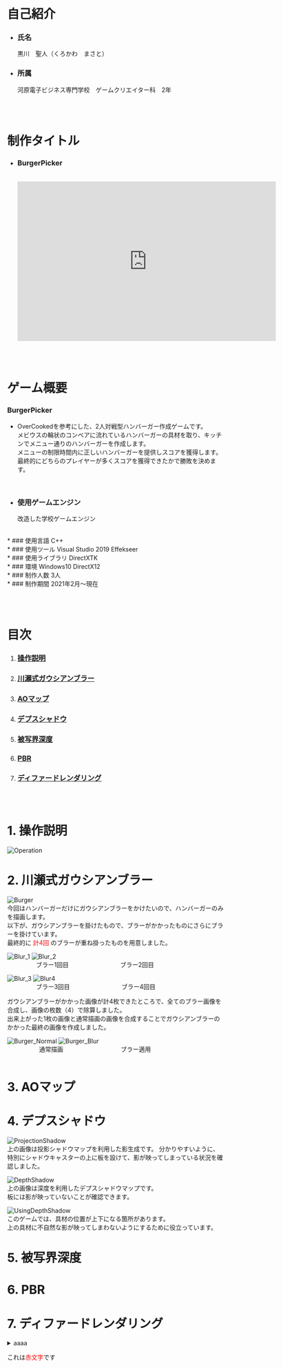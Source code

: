 <Title>私のポートフォリオ</Title>

# 自己紹介
* ### 氏名 
    黒川　聖人（くろかわ　まさと）

* ### 所属
    河原電子ビジネス専門学校　ゲームクリエイター科　2年
    
<br></br> 

# 制作タイトル
* ### **BurgerPicker**  
    <br>
    <iframe width="600" height="370" src="https://www.youtube.com/embed/-KODHGPx7LI" title="YouTube video player" frameborder="0" allow="accelerometer; autoplay; clipboard-write; encrypted-media; gyroscope; picture-in-picture" allowfullscreen></iframe>

<br></br>

# ゲーム概要
### **BurgerPicker**  
* OverCookedを参考にした、2人対戦型ハンバーガー作成ゲームです。  
メビウスの輪状のコンベアに流れているハンバーガーの具材を取り、キッチンでメニュー通りのハンバーガーを作成します。  
メニューの制限時間内に正しいハンバーガーを提供しスコアを獲得します。  
最終的にどちらのプレイヤーが多くスコアを獲得できたかで勝敗を決めます。  
<br>


* ### 使用ゲームエンジン
    改造した学校ゲームエンジン  
<br>
* ### 使用言語  
    C++  
<br>
* ### 使用ツール  
    Visual Studio 2019  
    Effekseer  
<br>
* ### 使用ライブラリ  
    DirectXTK  
<br>
* ### 環境
    Windows10  
    DirectX12  
<br>
* ### 制作人数
    3人  
<br>
* ### 制作期間
    2021年2月～現在

<br></br>

# 目次
1. ### [**操作説明**](#Operation)
2. ### [**川瀬式ガウシアンブラー**](#GaussianBlur)
3. ### [**AOマップ**](#AOMap)
4. ### [**デプスシャドウ**](#DepthShadow)
5. ### [**被写界深度**](#DepthInView)  
6. ### [**PBR**](#PBR)  
7. ### [**ディファードレンダリング**](#Deffered)

<br></br> 



<a id = 'Operation'></a>

# 1. 操作説明

![Operation](https://user-images.githubusercontent.com/54493763/126964230-02dca9ea-6da9-42c4-af7f-9b0ed3c606f1.png)


<a id = 'GaussianBlur'></a>

# 2. **川瀬式ガウシアンブラー**
![Burger](https://user-images.githubusercontent.com/54493763/126972389-5f797183-dbae-426e-bd7a-73c8f2b3a5be.png)  
今回はハンバーガーだけにガウシアンブラーをかけたいので、ハンバーガーのみを描画します。  
以下が、ガウシアンブラーを掛けたもので、ブラーがかかったものにさらにブラーを掛けています。  
最終的に
<span style="color: #ff0000; ">計4回</span>
のブラーが重ね掛ったものを用意しました。
<br>

![Blur_1](https://user-images.githubusercontent.com/54493763/126969972-63c8ca47-fb00-4d52-9b3a-c32ce21f765d.png)
![Blur_2](https://user-images.githubusercontent.com/54493763/126969975-5ad46a86-063e-429c-b7c2-906386308fc8.png)  
&emsp;&emsp;&emsp;&emsp;&ensp;
ブラー1回目
&emsp;&emsp;&emsp;&emsp;&emsp;&emsp;&emsp;&emsp;
ブラー2回目
<br>

![Blur_3](https://user-images.githubusercontent.com/54493763/126969976-7c659bc7-0609-48c0-a09f-381007c2471c.png)
![Blur4](https://user-images.githubusercontent.com/54493763/126969978-e153d724-069c-4c07-8ba5-03d15eb3ba8f.png)  
&emsp;&emsp;&emsp;&emsp;&ensp;
ブラー3回目
&emsp;&emsp;&emsp;&emsp;&emsp;&emsp;&emsp;&emsp;
ブラー4回目
<br>

ガウシアンブラーがかかった画像が計4枚できたところで、全てのブラー画像を合成し、画像の枚数（4）で除算しました。  
出来上がった1枚の画像と通常描画の画像を合成することでガウシアンブラーのかかった最終の画像を作成しました。

![Burger_Normal](https://user-images.githubusercontent.com/54493763/126969981-55873f4c-9744-4a5c-a9e0-f20c475e9d1b.png)
![Burger_Blur](https://user-images.githubusercontent.com/54493763/126969979-01bc583f-77fd-4dee-a638-e8251fa6345b.png)  
&emsp;&emsp;&emsp;&emsp;&emsp;
通常描画
&emsp;&emsp;&emsp;&emsp;&emsp;&emsp;&emsp;&emsp;&emsp;
ブラー適用
<br></br>



<a id = 'AOMap'></a>

# 3. **AOマップ**

<a id = 'DepthShadow'></a>

# 4. **デプスシャドウ**
![ProjectionShadow](https://user-images.githubusercontent.com/54493763/126988196-c52b6880-4acc-4776-8456-cef47c37b7e2.png)  
上の画像は投影シャドウマップを利用した影生成です。
分かりやすいように、特別にシャドウキャスターの上に板を設けて、影が映ってしまっている状況を確認しました。
<br>

![DepthShadow](https://user-images.githubusercontent.com/54493763/126988188-f0847d60-f3f9-4fdb-9c2c-5ed41dbdfda5.png)  
上の画像は深度を利用したデプスシャドウマップです。  
板には影が映っていないことが確認できます。  　
<br>


![UsingDepthShadow](https://user-images.githubusercontent.com/54493763/126989459-a776aab6-097b-45f3-8ef4-b622e16d403a.png)  
このゲームでは、具材の位置が上下になる箇所があります。  
上の具材に不自然な影が映ってしまわないようにするために役立っています。
<br>


<a id = 'DepthinView'></a>

# 5. **被写界深度**

<a id = 'PBR'></a>

# 6. **PBR**

<a id = 'Deffered'></a>

# 7. **ディファードレンダリング**



<details><summary>aaaa</summary>
aaaaaa
</details>

これは<span style="color: #ff0000; ">赤文字</span>です


